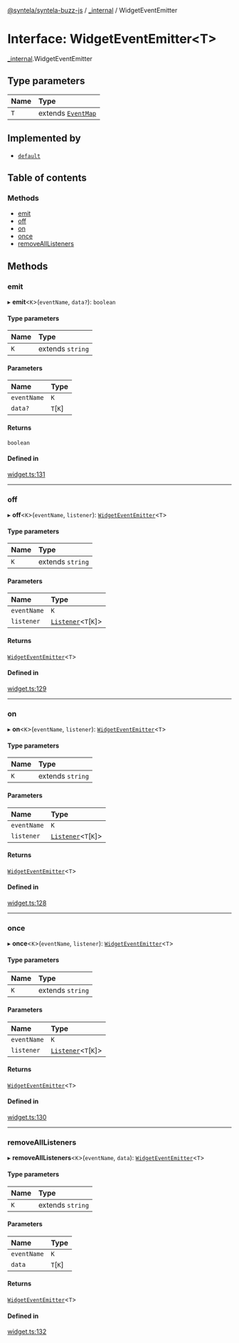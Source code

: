 [@syntela/syntela-buzz-js](../README.md) / [\_internal](../modules/internal.md) / WidgetEventEmitter

# Interface: WidgetEventEmitter\<T\>

[\_internal](../modules/internal.md).WidgetEventEmitter

## Type parameters

| Name | Type |
| :------ | :------ |
| `T` | extends [`EventMap`](../modules/internal.md#eventmap) |

## Implemented by

- [`default`](../classes/internal.default.md)

## Table of contents

### Methods

- [emit](internal.WidgetEventEmitter.md#emit)
- [off](internal.WidgetEventEmitter.md#off)
- [on](internal.WidgetEventEmitter.md#on)
- [once](internal.WidgetEventEmitter.md#once)
- [removeAllListeners](internal.WidgetEventEmitter.md#removealllisteners)

## Methods

### emit

▸ **emit**\<`K`\>(`eventName`, `data?`): `boolean`

#### Type parameters

| Name | Type |
| :------ | :------ |
| `K` | extends `string` |

#### Parameters

| Name | Type |
| :------ | :------ |
| `eventName` | `K` |
| `data?` | `T`[`K`] |

#### Returns

`boolean`

#### Defined in

[widget.ts:131](https://github.com/syntela/syntela-buzz-js/blob/main/src/widget.ts#L131)

___

### off

▸ **off**\<`K`\>(`eventName`, `listener`): [`WidgetEventEmitter`](internal.WidgetEventEmitter.md)\<`T`\>

#### Type parameters

| Name | Type |
| :------ | :------ |
| `K` | extends `string` |

#### Parameters

| Name | Type |
| :------ | :------ |
| `eventName` | `K` |
| `listener` | [`Listener`](../modules/internal.md#listener)\<`T`[`K`]\> |

#### Returns

[`WidgetEventEmitter`](internal.WidgetEventEmitter.md)\<`T`\>

#### Defined in

[widget.ts:129](https://github.com/syntela/syntela-buzz-js/blob/main/src/widget.ts#L129)

___

### on

▸ **on**\<`K`\>(`eventName`, `listener`): [`WidgetEventEmitter`](internal.WidgetEventEmitter.md)\<`T`\>

#### Type parameters

| Name | Type |
| :------ | :------ |
| `K` | extends `string` |

#### Parameters

| Name | Type |
| :------ | :------ |
| `eventName` | `K` |
| `listener` | [`Listener`](../modules/internal.md#listener)\<`T`[`K`]\> |

#### Returns

[`WidgetEventEmitter`](internal.WidgetEventEmitter.md)\<`T`\>

#### Defined in

[widget.ts:128](https://github.com/syntela/syntela-buzz-js/blob/main/src/widget.ts#L128)

___

### once

▸ **once**\<`K`\>(`eventName`, `listener`): [`WidgetEventEmitter`](internal.WidgetEventEmitter.md)\<`T`\>

#### Type parameters

| Name | Type |
| :------ | :------ |
| `K` | extends `string` |

#### Parameters

| Name | Type |
| :------ | :------ |
| `eventName` | `K` |
| `listener` | [`Listener`](../modules/internal.md#listener)\<`T`[`K`]\> |

#### Returns

[`WidgetEventEmitter`](internal.WidgetEventEmitter.md)\<`T`\>

#### Defined in

[widget.ts:130](https://github.com/syntela/syntela-buzz-js/blob/main/src/widget.ts#L130)

___

### removeAllListeners

▸ **removeAllListeners**\<`K`\>(`eventName`, `data`): [`WidgetEventEmitter`](internal.WidgetEventEmitter.md)\<`T`\>

#### Type parameters

| Name | Type |
| :------ | :------ |
| `K` | extends `string` |

#### Parameters

| Name | Type |
| :------ | :------ |
| `eventName` | `K` |
| `data` | `T`[`K`] |

#### Returns

[`WidgetEventEmitter`](internal.WidgetEventEmitter.md)\<`T`\>

#### Defined in

[widget.ts:132](https://github.com/syntela/syntela-buzz-js/blob/main/src/widget.ts#L132)
